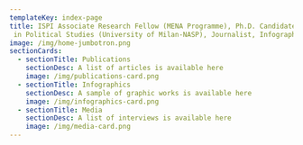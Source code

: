 ```yaml
---
templateKey: index-page
title: ISPI Associate Research Fellow (MENA Programme), Ph.D. Candidate
 in Political Studies (University of Milan-NASP), Journalist, Infographics Designer
image: /img/home-jumbotron.png
sectionCards:
  - sectionTitle: Publications
    sectionDesc: A list of articles is available here
    image: /img/publications-card.png
  - sectionTitle: Infographics
    sectionDesc: A sample of graphic works is available here
    image: /img/infographics-card.png
  - sectionTitle: Media
    sectionDesc: A list of interviews is available here
    image: /img/media-card.png
---
```


